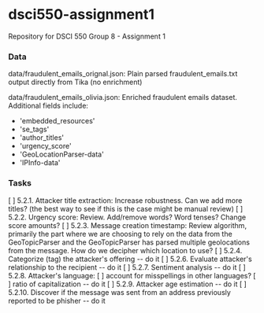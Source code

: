 # dsci550-assignment1
Repository for DSCI 550 Group 8 - Assignment 1

### Data

data/fraudulent_emails_orignal.json: Plain parsed fraudulent_emails.txt output directly from Tika (no enrichment)

data/fraudulent_emails_olivia.json: Enriched fraudulent emails dataset. Additional fields include:
* 'embedded_resources'
* 'se_tags'
* 'author_titles'
* 'urgency_score'
* 'GeoLocationParser-data'
* 'IPInfo-data'

### Tasks
[ ] 5.2.1. Attacker title extraction: Increase robustness. Can we add more titles? (the best way to see if this is the case might be manual review)
[ ] 5.2.2. Urgency score: Review. Add/remove words? Word tenses? Change score amounts?
[ ] 5.2.3. Message creation timestamp: Review algorithm, primarily the part where we are choosing to rely on the data from the GeoTopicParser and the GeoTopicParser has parsed multiple geolocations from the message. How do we decipher which location to use?
[ ] 5.2.4. Categorize (tag) the attacker's offering -- do it
[ ] 5.2.6. Evaluate attacker's relationship to the recipient -- do it
[ ] 5.2.7. Sentiment analysis -- do it
[ ] 5.2.8. Attacker's language:
  [ ] account for misspellings in other languages?
  [ ] ratio of capitalization -- do it
[ ] 5.2.9. Attacker age estimation -- do it
[ ] 5.2.10. Discover if the message was sent from an address previously reported to be phisher -- do it
